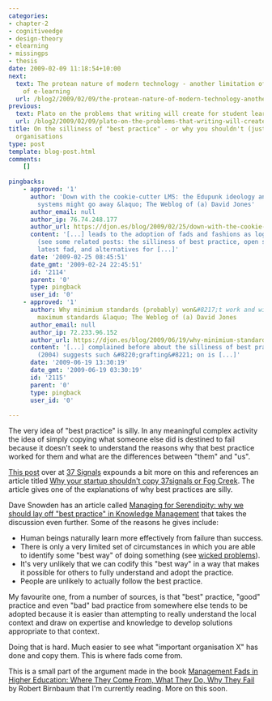 ```yaml
---
categories:
- chapter-2
- cognitiveedge
- design-theory
- elearning
- missingps
- thesis
date: 2009-02-09 11:18:54+10:00
next:
  text: The protean nature of modern technology - another limitation of most views
    of e-learning
  url: /blog2/2009/02/09/the-protean-nature-of-modern-technology-another-limitation-of-most-views-of-e-learning/
previous:
  text: Plato on the problems that writing will create for student learning
  url: /blog2/2009/02/09/plato-on-the-problems-that-writing-will-create-for-student-learning/
title: On the silliness of "best practice" - or why you shouldn't (just) copy successful
  organisations
type: post
template: blog-post.html
comments:
    []
    
pingbacks:
    - approved: '1'
      author: 'Down with the cookie-cutter LMS: the Edupunk ideology and why integrated
        systems might go away &laquo; The Weblog of (a) David Jones'
      author_email: null
      author_ip: 76.74.248.177
      author_url: https://djon.es/blog/2009/02/25/down-with-the-cookie-cutter-lms-the-edupunk-ideology-and-why-integrated-systems-might-go-away/
      content: '[...] leads to the adoption of fads and fashions as logical decision making
        (see some related posts: the silliness of best practice, open source LMS - the
        latest fad, and alternatives for [...]'
      date: '2009-02-25 08:45:51'
      date_gmt: '2009-02-24 22:45:51'
      id: '2114'
      parent: '0'
      type: pingback
      user_id: '0'
    - approved: '1'
      author: Why minimium standards (probably) won&#8217;t work and will probably become
        maximum standards &laquo; The Weblog of (a) David Jones
      author_email: null
      author_ip: 72.233.96.152
      author_url: https://djon.es/blog/2009/06/19/why-minimium-standards-probably-wont-work-and-will-probably-become-maximum-standards/
      content: '[...] complained before about the silliness of best practices. As Cavallo
        (2004) suggests such &#8220;grafting&#8221; on is [...]'
      date: '2009-06-19 13:30:19'
      date_gmt: '2009-06-19 03:30:19'
      id: '2115'
      parent: '0'
      type: pingback
      user_id: '0'
    
---
```

The very idea of "best practice" is silly. In any meaningful complex activity the idea of simply copying what someone else did is destined to fail because it doesn't seek to understand the reasons why that best practice worked for them and what are the differences between "them" and "us".

[This post](http://www.37signals.com/svn/posts/1561-why-you-shouldnt-copy-us-or-anyone-else) over at [37 Signals](http://www.37signals.com/) expounds a bit more on this and references an article titled [Why your startup shouldn't copy 37signals or Fog Creek](http://onstartups.com/home/tabid/3339/bid/8354//Why-Your-Startup-Shouldn-t-Copy-37signals-or-Fog-Creek.aspx). The article gives one of the explanations of why best practices are silly.

Dave Snowden has an article called [Managing for Serendipity: why we should lay off "best practice" in Knowledge Management](http://www.cognitive-edge.com/articledetails.php?articleid=39) that takes the discussion even further. Some of the reasons he gives include:

- Human beings naturally learn more effectively from failure than success.
- There is only a very limited set of circumstances in which you are able to identify some "best way" of doing something (see [wicked problems](http://en.wikipedia.org/wiki/Wicked_problem)).
- It's very unlikely that we can codify this "best way" in a way that makes it possible for others to fully understand and adopt the practice.
- People are unlikely to actually follow the best practice.

My favourite one, from a number of sources, is that "best" practice, "good" practice and even "bad" bad practice from somewhere else tends to be adopted because it is easier than attempting to really understand the local context and draw on expertise and knowledge to develop solutions appropriate to that context.

Doing that is hard. Much easier to see what "important organisation X" has done and copy them. This is where fads come from.

This is a small part of the argument made in the book [Management Fads in Higher Education: Where They Come From, What They Do, Why They Fail](http://www.amazon.com/Management-Fads-Higher-Education-education/dp/book-citations/0787944564) by Robert Birnbaum that I'm currently reading. More on this soon.